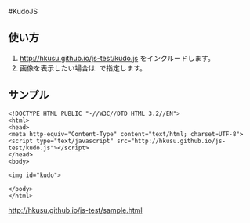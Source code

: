 #KudoJS

## 使い方

1. http://hkusu.github.io/js-test/kudo.js をインクルードします。
2. 画像を表示したい場合は <img id="kudo"> で指定します。

## サンプル

    <!DOCTYPE HTML PUBLIC "-//W3C//DTD HTML 3.2//EN">  
    <html>  
    <head>
    <meta http-equiv="Content-Type" content="text/html; charset=UTF-8">
    <script type="text/javascript" src="http://hkusu.github.io/js-test/kudo.js"></script>
    </head>
    <body>

    <img id="kudo">
    
    </body>
    </html>

http://hkusu.github.io/js-test/sample.html

